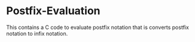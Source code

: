 # Postfix-Evaluation
This contains a C code to evaluate postfix notation that is converts postfix notation to infix notation.
